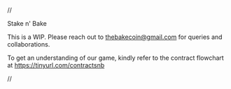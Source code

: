 //

Stake n' Bake


This is a WIP. Please reach out to thebakecoin@gmail.com for queries and collaborations.


To get an understanding of our game, kindly refer to the contract flowchart at https://tinyurl.com/contractsnb

//
